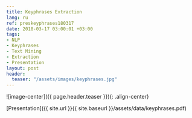 ```yaml
---
title: Keyphrases Extraction
lang: ru
ref: preskeyphrases180317
date: 2018-03-17 03:00:01 +03:00
tags:
- NLP
- Keyphrases
- Text Mining
- Extraction
- Presentation
layout: post
header:
  teaser: "/assets/images/keyphrases.jpg"
---
```


![image-center]({{ page.header.teaser }}){: .align-center}

[Presentation]({{ site.url }}{{ site.baseurl }}/assets/data/keyphrases.pdf)
